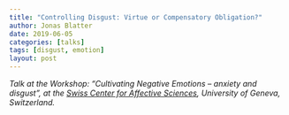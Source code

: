 ```yaml
---
title: "Controlling Disgust: Virtue or Compensatory Obligation?"
author: Jonas Blatter
date: 2019-06-05
categories: [talks]
tags: [disgust, emotion]
layout: post
---
```


*Talk at the Workshop: “Cultivating Negative Emotions – anxiety and disgust”, at the [Swiss Center for Affective Sciences](https://www.unige.ch/cisa/), University of Geneva, Switzerland.*
